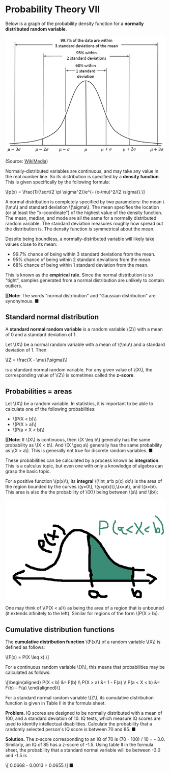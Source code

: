 # Probability Theory VII

Below is a graph of the probability density function for
a **normally distributed random variable**.

![](static/normal_density.png)

(Source: [WikiMedia][wikidensity])

Normally-distributed variables are continuous, and may take any
value in the real number line. So its distribution is specified
by a **density function**. This is given specifically by the following
formula:

\\[p(x) = \frac{1}{\sqrt{2 \pi \sigma^2}}e^{- (x-\mu)^2/(2 \sigma)}.\\]

A normal distribution is completely specified by two parameters:
the mean \\(\mu\\) and standard deviation \\(\sigma\\). The mean
specifies the location (or at least the "x-coordinate") of the highest
value of the density function. The mean, median, and mode are all the
same for a normally distributed random variable. The standard deviation
measures roughly how spread out the distribution is. The density
function is symmetrical about the mean.

Despite being boundless, a normally-distributed variable will likely
take values close to its mean:

  - 99.7% chance of being within 3 standard deviations from the mean.
  - 95% chance of being within 2 standard deviations from the mean.
  - 68% chance of being within 1 standard deviation from the mean.

This is known as the **empirical rule**. Since the normal distribution
is so "tight", samples generated from a normal distribution are
unlikely to contain outliers.


**[[Note:** The words "normal distribution" and "Gaussian distribution"
are synonymous. ■ 

## Standard normal distribution

A **standard normal random variable** is a random variable \\(Z\\) with a
mean of 0 and a standard deviation of 1.

Let \\(X\\) be a normal random variable with a mean of \\(\mu\\) and a
standard deviation of 1. Then

\\[Z = \frac{X - \mu}{\sigma}\\]

is a standard normal random variable. For any given value of \\(X\\), the
corresponding value of \\(Z\\) is sometimes called the **z-score**.

## Probabilities = areas

Let \\(X\\) be a random variable. In statistics, it is important to be able
to calculate one of the following probabilities:

* \\(P(X < b)\\)
* \\(P(X > a)\\)
* \\(P(a < X < b)\\)

**[[Note:** If \\(X\\) is continuous, then \\(X \leq b\\) generally has the same
probability as \\(X < b\\). And \\(X \geq a\\) generally has the same
probability as \\(X > a\\). This is generally not true for discrete random
variables.  ■ 

These probabilities can be calculated by a process known as
**integration**. This is a calculus topic, but even one with only a
knowledge of algebra can grasp the basic topic.

For a positive function \\(p(x)\\), its **integral** \\(\int_a^b p(x)
dx\\) is the area of the region bounded by the curves \\(y=0\\),
\\(y=p(x)\\),\\(x=a\\), and \\(x=b\\). This area is also the the
probability of \\(X\\) being between \\(a\\) and \\(b\\):

![](static/integral.png)

One may think of \\(P(X < a)\\) as being the area of a region that is
unbouned (it extends infinitely to the left). Similar for regions of the
form \\(P(X > b\\). 

## Cumulative distribution functions

The **cumulative distribution function** \\(F(x)\\) of a random variable
\\(X\\) is defined as follows:

\\[F(x) = P(X \leq x).\\]

For a continuous random variable \\(X\\), this means that probabilities may
be calculated as follows:

\\[\begin{aligned}
P(X < b) &= F(b) \\\\
P(X > a) &= 1 - F(a) \\\\
P(a < X < b) &= F(b) - F(a) 
\end{aligned}\\]

For a standard normal random variable \\(Z\\), its cumulative
distribution function is given in Table II in the formula sheet.

**Problem.** IQ scores are designed to be normally distributed with a
mean of 100, and a standard deviation of 10. IQ tests, which measure IQ
scores are used to identify intellectual disabilities. Calculate the
probability that a randomly selected person's IQ score is between 70 and 85. ■ 

**Solution.** The z-score corresponding to an IQ of 70 is (70 - 100) / 10
= - 3.0. Similarly, an IQ of 85 has a z-score of -1.5. Using table II
in the formula sheet, the probability that a standard normal variable
will be between -3.0 and -1.5 is

\\[ 0.0668 - 0.0013 = 0.0655.\\]
■ 

[wikidensity]: https://upload.wikimedia.org/wikipedia/commons/a/a9/Empirical_Rule.PNG 
